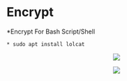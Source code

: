 # Encrypt
*Encrypt For Bash Script/Shell

```
* sudo apt install lolcat
```

<p align="center"><img src="https://www.linuxadictos.com/wp-content/uploads/debian-vs-ubuntu.jpg.webp"></p>

<p align="center"><img src="https://i.imgur.com/8IuYLRl.jpg"></p>


